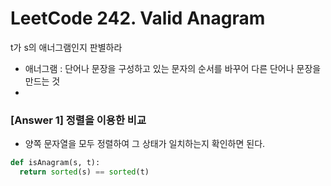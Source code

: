 # LeetCode 242. Valid Anagram
t가 s의 애너그램인지 판별하라
+ 애너그램 : 단어나 문장을 구성하고 있는 문자의 순서를 바꾸어 다른 단어나 문장을 만드는 것
+ 
### [Answer 1] 정렬을 이용한 비교 
+ 양쪽 문자열을 모두 정렬하여 그 상태가 일치하는지 확인하면 된다.

```python
def isAnagram(s, t):
  return sorted(s) == sorted(t)
```
